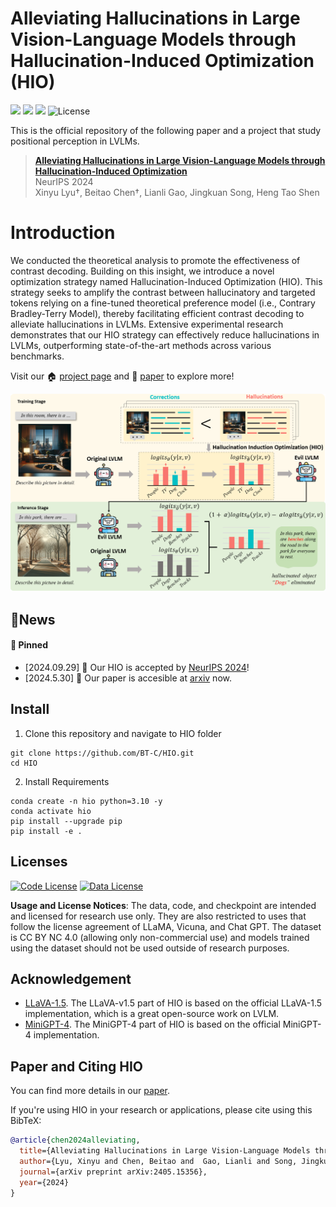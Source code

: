 <div align="center">
</div>

# Alleviating Hallucinations in Large Vision-Language Models through Hallucination-Induced Optimization (HIO)

<a href='https://github.com/BT-C/HIO'><img src='https://img.shields.io/badge/Project-Page-Green'></a>
<a href='https://github.com/BT-C/HIO'><img src='https://img.shields.io/badge/Demo-Page-purple'></a>
<a href='https://arxiv.org/pdf/2405.15356'><img src='https://img.shields.io/badge/Paper-PDF-orange'></a>
![License](https://img.shields.io/badge/License-BSD-blue.svg)


This is the official repository of the following paper and a project that study positional perception in LVLMs.
> **[Alleviating Hallucinations in Large Vision-Language Models through Hallucination-Induced Optimization](https://arxiv.org/pdf/2405.15356)**<br>
> NeurIPS 2024<br>
>  Xinyu Lyu†, Beitao Chen†, Lianli Gao, Jingkuan Song, Heng Tao Shen<br>


# Introduction
We conducted the theoretical analysis to promote the effectiveness of contrast decoding. Building on this insight, we introduce a novel optimization strategy named Hallucination-Induced Optimization (HIO). This strategy seeks to amplify the contrast between hallucinatory and targeted tokens relying on a fine-tuned theoretical preference model (i.e., Contrary Bradley-Terry Model), thereby facilitating efficient contrast decoding to alleviate hallucinations in LVLMs. Extensive experimental research demonstrates that our HIO strategy can effectively reduce hallucinations in LVLMs, outperforming state-of-the-art methods across various benchmarks.

Visit our 🏠 [project page](https://github.com/BT-C/HIO) and 📃 [paper](https://arxiv.org/pdf/2405.15356) to explore more!

<img src="./assets/framework.png">



## 🎈News

#### 📌 Pinned

* [2024.09.29] 📃 Our HIO is accepted by [NeurIPS 2024](https://neurips.cc/virtual/2024/poster/95118)!
* [2024.5.30] 📃 Our paper is accesible at [arxiv](https://arxiv.org/pdf/2405.15356) now. 


## Install
1. Clone this repository and navigate to HIO folder
``` 
git clone https://github.com/BT-C/HIO.git
cd HIO
```
2. Install Requirements
```
conda create -n hio python=3.10 -y
conda activate hio
pip install --upgrade pip
pip install -e .
```


## Licenses


[![Code License](https://img.shields.io/badge/Code%20License-Apache_2.0-green.svg)](https://github.com/tatsu-lab/stanford_alpaca/blob/main/LICENSE)
[![Data License](https://img.shields.io/badge/Data%20License-CC%20By%20NC%204.0-red.svg)](https://github.com/tatsu-lab/stanford_alpaca/blob/main/DATA_LICENSE)

**Usage and License Notices**: The data, code, and checkpoint are intended and licensed for research use only. They are also restricted to uses that follow the license agreement of LLaMA, Vicuna, and Chat GPT. The dataset is CC BY NC 4.0 (allowing only non-commercial use) and models trained using the dataset should not be used outside of research purposes.


## Acknowledgement
   - [LLaVA-1.5](https://github.com/haotian-liu/LLaVA). The LLaVA-v1.5 part of HIO is based on the official LLaVA-1.5 implementation, which is a great open-source work on LVLM.
   - [MiniGPT-4](https://github.com/Vision-CAIR/MiniGPT-4). The MiniGPT-4 part of HIO is based on the official MiniGPT-4 implementation. 

## Paper and Citing HIO

You can find more details in our [paper](https://arxiv.org/pdf/2405.15356).

If you're using HIO in your research or applications, please cite using this BibTeX:

```bibtex
@article{chen2024alleviating,
  title={Alleviating Hallucinations in Large Vision-Language Models through Hallucination-Induced Optimization},
  author={Lyu, Xinyu and Chen, Beitao and  Gao, Lianli and Song, Jingkuan and Shen, Heng Tao},
  journal={arXiv preprint arXiv:2405.15356},
  year={2024}
}
```
